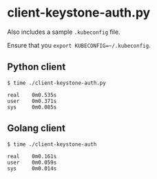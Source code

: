 # client-keystone-auth.py

Also includes a sample `.kubeconfig` file.

Ensure that you `export KUBECONFIG=~/.kubeconfig`.

## Python client

    $ time ./client-keystone-auth.py

    real    0m0.535s
    user    0m0.371s
    sys     0m0.085s

## Golang client

    $ time ./client-keystone-auth

    real    0m0.161s
    user    0m0.059s
    sys     0m0.014s
